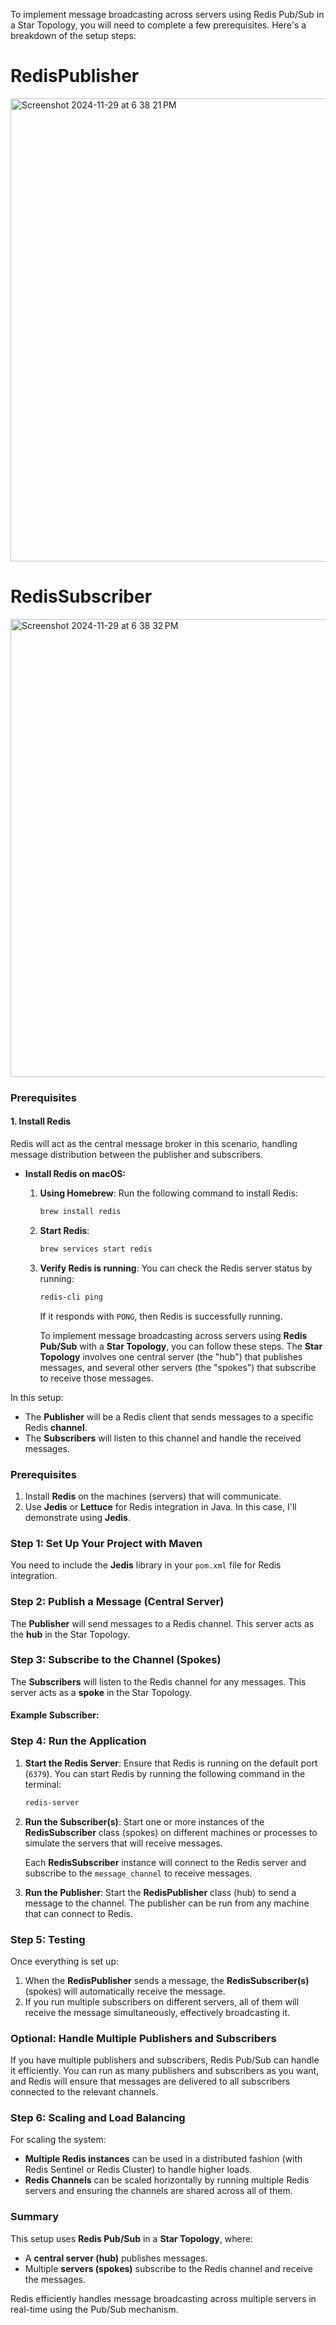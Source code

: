To implement message broadcasting across servers using Redis Pub/Sub in a Star Topology, you will need to complete a few prerequisites. Here's a breakdown of the setup steps:

# RedisPublisher

<img width="741" alt="Screenshot 2024-11-29 at 6 38 21 PM" src="https://github.com/user-attachments/assets/26de3df9-916c-4942-8ca8-0ea8f8f88b34">

# RedisSubscriber

<img width="733" alt="Screenshot 2024-11-29 at 6 38 32 PM" src="https://github.com/user-attachments/assets/33b895e9-14d4-4e99-ac53-c08fca41243c">

### Prerequisites

#### 1. **Install Redis**
Redis will act as the central message broker in this scenario, handling message distribution between the publisher and subscribers.

- **Install Redis on macOS:**
  1. **Using Homebrew**: Run the following command to install Redis:
     ```bash
     brew install redis
     ```
  2. **Start Redis**:
     ```bash
     brew services start redis
     ```
  3. **Verify Redis is running**:
     You can check the Redis server status by running:
     ```bash
     redis-cli ping
     ```
     If it responds with `PONG`, then Redis is successfully running.

     To implement message broadcasting across servers using **Redis Pub/Sub** with a **Star Topology**, you can follow these steps. The **Star Topology** involves one central server (the "hub") that publishes messages, and several other servers (the "spokes") that subscribe to receive those messages.

In this setup:
- The **Publisher** will be a Redis client that sends messages to a specific Redis **channel**.
- The **Subscribers** will listen to this channel and handle the received messages.

### Prerequisites

1. Install **Redis** on the machines (servers) that will communicate.
2. Use **Jedis** or **Lettuce** for Redis integration in Java. In this case, I'll demonstrate using **Jedis**.

### Step 1: Set Up Your Project with Maven

You need to include the **Jedis** library in your `pom.xml` file for Redis integration.

### Step 2: Publish a Message (Central Server)

The **Publisher** will send messages to a Redis channel. This server acts as the **hub** in the Star Topology.

### Step 3: Subscribe to the Channel (Spokes)

The **Subscribers** will listen to the Redis channel for any messages. This server acts as a **spoke** in the Star Topology.

#### Example Subscriber:


### Step 4: Run the Application

1. **Start the Redis Server**: Ensure that Redis is running on the default port (`6379`). You can start Redis by running the following command in the terminal:
   ```bash
   redis-server
   ```

2. **Run the Subscriber(s)**: Start one or more instances of the **RedisSubscriber** class (spokes) on different machines or processes to simulate the servers that will receive messages.

   Each **RedisSubscriber** instance will connect to the Redis server and subscribe to the `message_channel` to receive messages.

3. **Run the Publisher**: Start the **RedisPublisher** class (hub) to send a message to the channel. The publisher can be run from any machine that can connect to Redis.

### Step 5: Testing

Once everything is set up:
1. When the **RedisPublisher** sends a message, the **RedisSubscriber(s)** (spokes) will automatically receive the message.
2. If you run multiple subscribers on different servers, all of them will receive the message simultaneously, effectively broadcasting it.

### Optional: Handle Multiple Publishers and Subscribers

If you have multiple publishers and subscribers, Redis Pub/Sub can handle it efficiently. You can run as many publishers and subscribers as you want, and Redis will ensure that messages are delivered to all subscribers connected to the relevant channels.

### Step 6: Scaling and Load Balancing

For scaling the system:
- **Multiple Redis instances** can be used in a distributed fashion (with Redis Sentinel or Redis Cluster) to handle higher loads.
- **Redis Channels** can be scaled horizontally by running multiple Redis servers and ensuring the channels are shared across all of them.

### Summary

This setup uses **Redis Pub/Sub** in a **Star Topology**, where:
- A **central server (hub)** publishes messages.
- Multiple **servers (spokes)** subscribe to the Redis channel and receive the messages.

Redis efficiently handles message broadcasting across multiple servers in real-time using the Pub/Sub mechanism.
